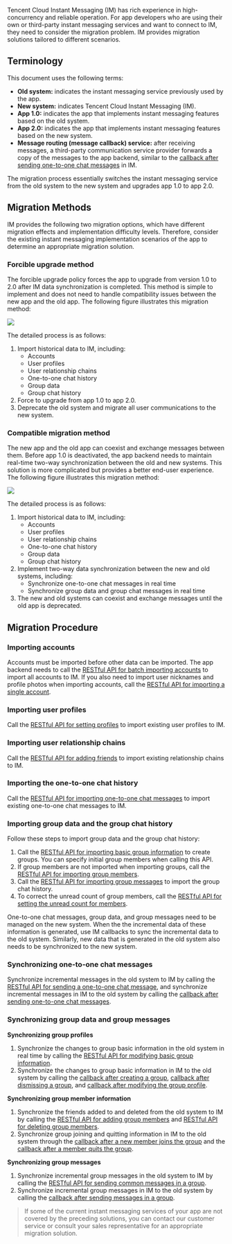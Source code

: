 Tencent Cloud Instant Messaging (IM) has rich experience in high-concurrency and reliable operation. For app developers who are using their own or third-party instant messaging services and want to connect to IM, they need to consider the migration problem. IM provides migration solutions tailored to different scenarios.

## Terminology

This document uses the following terms:

- **Old system:** indicates the instant messaging service previously used by the app.
- **New system:** indicates Tencent Cloud Instant Messaging (IM).
- **App 1.0:** indicates the app that implements instant messaging features based on the old system.
- **App 2.0:** indicates the app that implements instant messaging features based on the new system.
- **Message routing (message callback) service:** after receiving messages, a third-party communication service provider forwards a copy of the messages to the app backend, similar to the [callback after sending one-to-one chat messages](https://intl.cloud.tencent.com/document/product/1047/34365) in IM.

The migration process essentially switches the instant messaging service from the old system to the new system and upgrades app 1.0 to app 2.0.

## Migration Methods

IM provides the following two migration options, which have different migration effects and implementation difficulty levels. Therefore, consider the existing instant messaging implementation scenarios of the app to determine an appropriate migration solution.

### Forcible upgrade method

The forcible upgrade policy forces the app to upgrade from version 1.0 to 2.0 after IM data synchronization is completed. This method is simple to implement and does not need to handle compatibility issues between the new app and the old app. The following figure illustrates this migration method:

![](https://main.qcloudimg.com/raw/e37a5686c81c73827c20312169c3ecc0.png)

The detailed process is as follows:

1. Import historical data to IM, including:
   - Accounts
   - User profiles
   - User relationship chains
   - One-to-one chat history
   - Group data
   - Group chat history
2. Force to upgrade from app 1.0 to app 2.0.
3. Deprecate the old system and migrate all user communications to the new system.

### Compatible migration method

The new app and the old app can coexist and exchange messages between them. Before app 1.0 is deactivated, the app backend needs to maintain real-time two-way synchronization between the old and new systems. This solution is more complicated but provides a better end-user experience. The following figure illustrates this migration method:

![](https://main.qcloudimg.com/raw/3b19fed85458fa96ae7110fea8cb8e41.png)

The detailed process is as follows:

1. Import historical data to IM, including:
   - Accounts
   - User profiles
   - User relationship chains
   - One-to-one chat history
   - Group data
   - Group chat history
2. Implement two-way data synchronization between the new and old systems, including:
   - Synchronize one-to-one chat messages in real time
   - Synchronize group data and group chat messages in real time
3. The new and old systems can coexist and exchange messages until the old app is deprecated.

## Migration Procedure

### Importing accounts

Accounts must be imported before other data can be imported.
The app backend needs to call the [RESTful API for batch importing accounts](https://intl.cloud.tencent.com/document/product/1047/34954) to import all accounts to IM. If you also need to import user nicknames and profile photos when importing accounts, call the [RESTful API for importing a single account](https://intl.cloud.tencent.com/document/product/1047/34953).

### Importing user profiles

Call the [RESTful API for setting profiles](https://intl.cloud.tencent.com/document/product/1047/34916) to import existing user profiles to IM.

### Importing user relationship chains

Call the [RESTful API for adding friends](https://intl.cloud.tencent.com/document/product/1047/34902) to import existing relationship chains to IM.

### Importing the one-to-one chat history

Call the [RESTful API for importing one-to-one chat messages](https://intl.cloud.tencent.com/document/product/1047/35014) to import existing one-to-one chat messages to IM.

### Importing group data and the group chat history

Follow these steps to import group data and the group chat history:

1. Call the [RESTful API for importing basic group information](https://intl.cloud.tencent.com/document/product/1047/34967) to create groups. You can specify initial group members when calling this API.
2. If group members are not imported when importing groups, call the [RESTful API for importing group members](https://intl.cloud.tencent.com/document/product/1047/34969).
3. Call the [RESTful API for importing group messages](https://intl.cloud.tencent.com/document/product/1047/34968) to import the group chat history.
4. To correct the unread count of group members, call the [RESTful API for setting the unread count for members](https://intl.cloud.tencent.com/document/product/1047/34909).

One-to-one chat messages, group data, and group messages need to be managed on the new system. When the the incremental data of these information is generated, use IM callbacks to sync the incremental data to the old system. Similarly, new data that is generated in the old system also needs to be synchronized to the new system.

### Synchronizing one-to-one chat messages

Synchronize incremental messages in the old system to IM by calling the [RESTful API for sending a one-to-one chat message](https://intl.cloud.tencent.com/document/product/1047/34919), and synchronize incremental messages in IM to the old system by calling the [callback after sending one-to-one chat messages](https://intl.cloud.tencent.com/document/product/1047/34365).

### Synchronizing group data and group messages

**Synchronizing group profiles**

1. Synchronize the changes to group basic information in the old system in real time by calling the [RESTful API for modifying basic group information](https://intl.cloud.tencent.com/document/product/1047/34962).
2. Synchronize the changes to group basic information in IM to the old system by calling the [callback after creating a group](https://intl.cloud.tencent.com/document/product/1047/34369), [callback after dismissing a group](https://intl.cloud.tencent.com/document/product/1047/34377), and [callback after modifying the group profile](https://intl.cloud.tencent.com/document/product/1047/34378).

**Synchronizing group member information**

1. Synchronize the friends added to and deleted from the old system to IM by calling the [RESTful API for adding group members](https://intl.cloud.tencent.com/document/product/1047/34921) and [RESTful API for deleting group members](https://intl.cloud.tencent.com/document/product/1047/34949).
2. Synchronize group joining and quitting information in IM to the old system through the [callback after a new member joins the group](https://intl.cloud.tencent.com/document/product/1047/34372) and the [callback after a member quits the group](https://intl.cloud.tencent.com/document/product/1047/34373).

**Synchronizing group messages**

1. Synchronize incremental group messages in the old system to IM by calling the [RESTful API for sending common messages in a group](https://intl.cloud.tencent.com/document/product/1047/34959).
2. Synchronize incremental group messages in IM to the old system by calling the [callback after sending messages in a group](https://intl.cloud.tencent.com/document/product/1047/34375).

>If some of the current instant messaging services of your app are not covered by the preceding solutions, you can contact our customer service or consult your sales representative for an appropriate migration solution.
